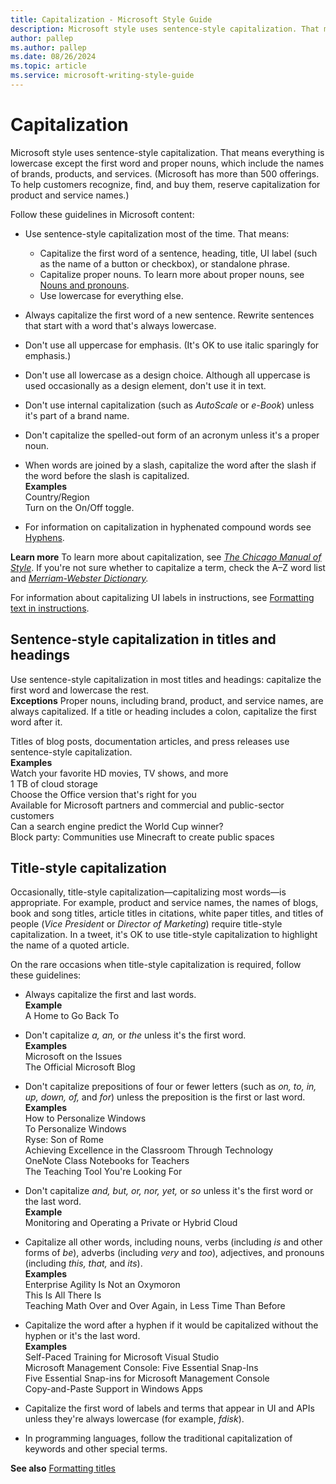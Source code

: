 ```yaml
---
title: Capitalization - Microsoft Style Guide
description: Microsoft style uses sentence-style capitalization. That means everything is lowercase except the first word and proper nouns.
author: pallep
ms.author: pallep
ms.date: 08/26/2024
ms.topic: article
ms.service: microsoft-writing-style-guide
---
```


# Capitalization

Microsoft
style uses sentence-style capitalization. That means everything is
lowercase except the first word and proper nouns, which include the
names of brands, products, and services. (Microsoft has more than 500 offerings. To help customers recognize, find, and buy them, reserve capitalization for product and service names.) 

Follow these guidelines in Microsoft content:

  - Use sentence-style capitalization most of the time. That means: 
      - Capitalize the first word of a sentence, heading, title, UI label (such as
        the name of a button or checkbox), or standalone phrase. 
      - Capitalize proper nouns. To learn more about proper nouns, see [Nouns and pronouns](~/grammar/nouns-pronouns.md).
      - Use lowercase for everything else.  
      
  - Always capitalize the first word of a new sentence. Rewrite sentences
    that start with a word that's always lowercase.  
    
  - Don't use all uppercase for emphasis. (It's OK to use italic sparingly for emphasis.)  
  
  - Don't use all lowercase as a design choice. Although all uppercase is used occasionally as a design element, don't use it in text.

<!-- end list -->

  - Don't use internal capitalization (such as *AutoScale* or *e-Book*) unless it's part of a brand name.  
  
  - Don't capitalize the spelled-out form of an acronym unless it's a proper noun.  
  
  - When words are joined by a slash, capitalize the word after the slash if the word before the slash is capitalized.  
    **Examples**  
    Country/Region  
    Turn on the On/Off toggle. 

  - For information on capitalization in hyphenated compound words see [Hyphens](punctuation/dashes-hyphens/hyphens.md).
  
**Learn more** To learn more about capitalization, see [*The Chicago Manual of Style*](http://www.chicagomanualofstyle.org/home.html).  If you're not sure whether to capitalize a term, check the A–Z word list and *[Merriam-Webster Dictionary](https://merriam-webster.com/).*


For information about capitalizing UI labels in instructions, see [Formatting text in instructions](~/procedures-instructions/formatting-text-in-instructions.md). 

## Sentence-style capitalization in titles and headings

Use sentence-style capitalization in most titles and headings: capitalize 
the first word and lowercase the rest.  
**Exceptions** Proper nouns, including brand, product, and service names, are always
capitalized. If a title or heading includes a colon, capitalize the first word after it.

Titles of blog posts, documentation articles, and press releases use sentence-style capitalization.<br />
**Examples**  
Watch your favorite HD movies, TV shows, and more  
1 TB of cloud storage  
Choose the Office version that's right for you  
Available for Microsoft partners and commercial and public-sector customers  
Can a search engine predict the World Cup winner?  
Block party: Communities use Minecraft to create public spaces  

## Title-style capitalization

Occasionally, title-style capitalization—capitalizing most words—is appropriate.
For example, product and service names, the names of blogs, book and
song titles, article titles in citations, white paper titles, and titles of people 
(*Vice President* or *Director of Marketing*) require title-style capitalization. In a tweet, it's OK 
to use title-style capitalization to highlight the name of a quoted article. 

On the rare occasions when title-style capitalization is required, follow these guidelines: 

  - Always capitalize the first and last words.<br />
    **Example**  
    A Home to Go Back To  
    
  - Don't capitalize *a, an,* or *the* unless it's the first word.  
    **Examples**  
    Microsoft on the Issues  
    The Official Microsoft Blog  
    
  - Don't capitalize prepositions of four or fewer letters (such as *on, to, in, up, down, of,* and *for*) unless the preposition is the first or last word.  
    **Examples**  
    How to Personalize Windows  
    To Personalize Windows  
    Ryse: Son of Rome  
    Achieving Excellence in the Classroom Through Technology  
    OneNote Class Notebooks for Teachers  
    The Teaching Tool You're Looking For  
    
  - Don't capitalize *and, but, or, nor, yet,* or *so* unless it's the first word or the last word.  
    **Example**  
    Monitoring and Operating a Private or Hybrid Cloud  
    
  - Capitalize all other words, including nouns, verbs (including *is* and other forms of *be*), adverbs (including *very* and *too*), adjectives, and pronouns (including *this, that,* and *its*).  
    **Examples**  
    Enterprise Agility Is Not an Oxymoron  
    This Is All There Is  
    Teaching Math Over and Over Again, in Less Time Than Before   
    
  - Capitalize the word after a hyphen if it would be capitalized without the hyphen or it's the last word.  
    **Examples**  
    Self-Paced Training for Microsoft Visual Studio  
    Microsoft Management Console: Five Essential Snap-Ins  
    Five Essential Snap-ins for Microsoft Management Console  
    Copy-and-Paste Support in Windows Apps  
    
  - Capitalize the first word of labels and terms that appear in
    UI and APIs unless they're always lowercase (for example,
    *fdisk*).  
    
  - In programming languages, follow the traditional capitalization of keywords and other special terms.

**See also** [Formatting titles](~/text-formatting/formatting-titles.md)

